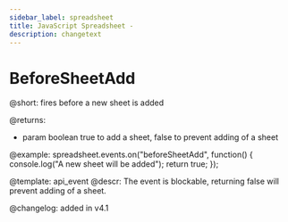 ```yaml
---
sidebar_label: spreadsheet
title: JavaScript Spreadsheet - 
description: changetext
---
```


BeforeSheetAdd
=============

@short: fires before a new sheet is added
	
@returns:
- param     boolean     true to add a sheet, false to prevent adding of a sheet


@example:
spreadsheet.events.on("beforeSheetAdd", function() {
    console.log("A new sheet will be added");
    return true;
});


@template:	api_event
@descr:
The event is blockable, returning false will prevent adding of a sheet.


@changelog: added in v4.1

